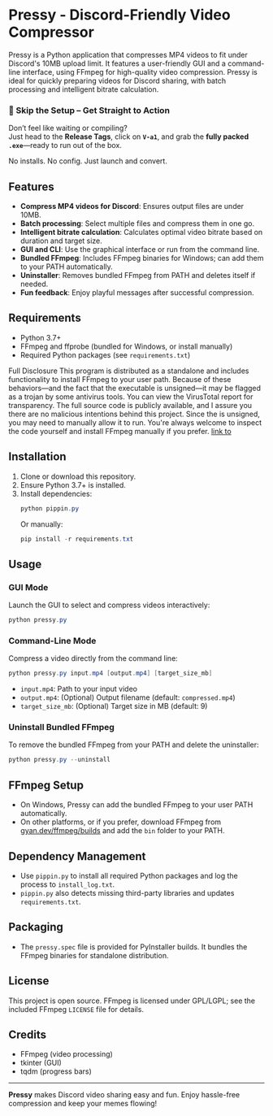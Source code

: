 # Pressy - Discord-Friendly Video Compressor

Pressy is a Python application that compresses MP4 videos to fit under Discord's 10MB upload limit. It features a user-friendly GUI and a command-line interface, using FFmpeg for high-quality video compression. Pressy is ideal for quickly preparing videos for Discord sharing, with batch processing and intelligent bitrate calculation.



### 🚀 Skip the Setup – Get Straight to Action

Don’t feel like waiting or compiling?  
Just head to the **Release Tags**, click on **`V-a1`**, and grab the **fully packed `.exe`**—ready to run out of the box.

No installs. No config. Just launch and convert.

## Features
- **Compress MP4 videos for Discord**: Ensures output files are under 10MB.
- **Batch processing**: Select multiple files and compress them in one go.
- **Intelligent bitrate calculation**: Calculates optimal video bitrate based on duration and target size.
- **GUI and CLI**: Use the graphical interface or run from the command line.
- **Bundled FFmpeg**: Includes FFmpeg binaries for Windows; can add them to your PATH automatically.
- **Uninstaller**: Removes bundled FFmpeg from PATH and deletes itself if needed.
- **Fun feedback**: Enjoy playful messages after successful compression.

## Requirements
- Python 3.7+
- FFmpeg and ffprobe (bundled for Windows, or install manually)
- Required Python packages (see `requirements.txt`)

Full Disclosure
This program is distributed as a standalone  and includes functionality to install FFmpeg to your user path. Because of these behaviors—and the fact that the executable is unsigned—it may be flagged as a trojan by some antivirus tools.
You can view the VirusTotal report for transparency. The full source code is publicly available, and I assure you there are no malicious intentions behind this project.
Since the  is unsigned, you may need to manually allow it to run. You're always welcome to inspect the code yourself and install FFmpeg manually if you prefer.
[link to](https://www.virustotal.com/gui/file/7cde7acb49a1114a5de1c971bdee3727e34348342d5a35e41d027fd646d198b1?nocache=1)

## Installation
1. Clone or download this repository.
2. Ensure Python 3.7+ is installed.
3. Install dependencies:
   ```powershell
   python pippin.py
   ```
   Or manually:
   ```powershell
   pip install -r requirements.txt
   ```

## Usage
### GUI Mode
Launch the GUI to select and compress videos interactively:
```powershell
python pressy.py
```

### Command-Line Mode
Compress a video directly from the command line:
```powershell
python pressy.py input.mp4 [output.mp4] [target_size_mb]
```
- `input.mp4`: Path to your input video
- `output.mp4`: (Optional) Output filename (default: `compressed.mp4`)
- `target_size_mb`: (Optional) Target size in MB (default: 9)

### Uninstall Bundled FFmpeg
To remove the bundled FFmpeg from your PATH and delete the uninstaller:
```powershell
python pressy.py --uninstall
```

## FFmpeg Setup
- On Windows, Pressy can add the bundled FFmpeg to your user PATH automatically.
- On other platforms, or if you prefer, download FFmpeg from [gyan.dev/ffmpeg/builds](https://www.gyan.dev/ffmpeg/builds/#release-builds) and add the `bin` folder to your PATH.

## Dependency Management
- Use `pippin.py` to install all required Python packages and log the process to `install_log.txt`.
- `pippin.py` also detects missing third-party libraries and updates `requirements.txt`.

## Packaging
- The `pressy.spec` file is provided for PyInstaller builds. It bundles the FFmpeg binaries for standalone distribution.

## License
This project is open source. FFmpeg is licensed under GPL/LGPL; see the included FFmpeg `LICENSE` file for details.

## Credits
- FFmpeg (video processing)
- tkinter (GUI)
- tqdm (progress bars)

---

**Pressy** makes Discord video sharing easy and fun. Enjoy hassle-free compression and keep your memes flowing!

